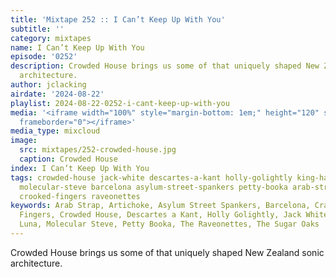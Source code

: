```yaml
---
title: 'Mixtape 252 :: I Can’t Keep Up With You'
subtitle: ''
category: mixtapes
name: I Can’t Keep Up With You
episode: '0252'
description: Crowded House brings us some of that uniquely shaped New Zealand sonic
  architecture.
author: jclacking
airdate: '2024-08-22'
playlist: 2024-08-22-0252-i-cant-keep-up-with-you
media: '<iframe width="100%" style="margin-bottom: 1em;" height="120" src="https://www.mixcloud.com/widget/iframe/?feed=%2Flouderthanwar%2Fthe-mixtape-252-i-cant-keep-up-with-you-2024-08-22%2F&hide_artwork=1&hide_cover=1&light=1"
  frameborder="0"></iframe>'
media_type: mixcloud
image:
  src: mixtapes/252-crowded-house.jpg
  caption: Crowded House
index: I Can’t Keep Up With You
tags: crowded-house jack-white descartes-a-kant holly-golightly king-hannah luna artichoke
  molecular-steve barcelona asylum-street-spankers petty-booka arab-strap cranes sugar-oaks
  crooked-fingers raveonettes
keywords: Arab Strap, Artichoke, Asylum Street Spankers, Barcelona, Cranes, Crooked
  Fingers, Crowded House, Descartes a Kant, Holly Golightly, Jack White, King Hannah,
  Luna, Molecular Steve, Petty Booka, The Raveonettes, The Sugar Oaks
---
```

Crowded House brings us some of that uniquely shaped New Zealand sonic architecture.
